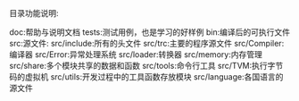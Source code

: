 目录功能说明:

doc:帮助与说明文档
tests:测试用例，也是学习的好样例
bin:编译后的可执行文件
src:源文件:
	src/include:所有的头文件
	src/trc:主要的程序源文件
		src/Compiler:编译器
		src/Error:异常处理系统
		src/loader:转换器
		src/memory:内存管理
		src/share:多个模块共享的数据和函数
		src/tools:命令行工具
		src/TVM:执行字节码的虚拟机
		src/utils:开发过程中的工具函数存放模块
	src/language:各国语言的源文件
